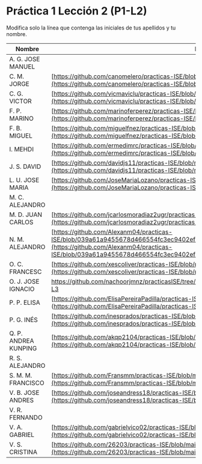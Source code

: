 # Práctica 1 Lección 2 (P1-L2)

Modifica solo la línea que contenga las iniciales de tus apellidos y tu nombre.

| Nombre       | Enlace                                                                   |
| --------------- | ---------------------------------------------------------- |
| A. G. JOSE MANUEL | <!--enlace-->                                                           |
| C. M. JORGE | [https://github.com/canomelero/practicas-ISE/blob/main/P1-L2-resultados.md](https://github.com/canomelero/practicas-ISE/blob/main/P1-L2-resultados.md)                                                           |
| C. G. VICTOR | [https://github.com/vicmaviclu/practicas-ISE/blob/main/P1-L2-resultados.md](https://github.com/vicmaviclu/practicas-ISE/blob/main/P1-L2-resultados.md) |
| F. P. MARINO | [https://github.com/marinoferperez/practicas-ISE/blob/main/P1-L2-resultados.md](https://github.com/marinoferperez/practicas-ISE/blob/main/P1-L2-resultados.md) |
| F. B. MIGUEL | [https://github.com/miguelfnez/practicas-ISE/blob/main/P1-L2-resultados.md](https://github.com/miguelfnez/practicas-ISE/blob/main/P1-L2-resultados.md) |
| I. MEHDI | [https://github.com/ermedimrc/practicas-ISE/blob/main/P1-L2-resultados.md](https://github.com/ermedimrc/practicas-ISE/blob/main/P1-L2-resultados.md)  |
| J. S. DAVID | [https://github.com/davidjs11/practicas-ISE/blob/main/P1-L2%20resultados.md](https://github.com/davidjs11/practicas-ISE/blob/main/P1-L2%20resultados.md)
| L. U. JOSE MARIA | [https://github.com/JoseMariaLozano/practicas-ISE/blob/main/P1-L2.png](https://github.com/JoseMariaLozano/practicas-ISE/blob/main/P1-L2.png)                                                           |
| M. C. ALEJANDRO | <!--enlace-->                                                           |
| M. D. JUAN CARLOS | [https://github.com/jcarlosmoradiaz2ugr/practicas-ISE/blob/main/P1-L2.md](https://github.com/jcarlosmoradiaz2ugr/practicas-ISE/blob/main/P1-L2.md)  |
| N. M. ALEJANDRO | [https://github.com/Alexanm04/practicas-ISE/blob/039a61a9455678d466554fc3ec9402ef1285d4ab/P1-L2-resultados.md](https://github.com/Alexanm04/practicas-ISE/blob/039a61a9455678d466554fc3ec9402ef1285d4ab/P1-L2-resultados.md)                                                           |
| O. C. FRANCESC | [https://github.com/xescoliver/practicas-ISE/blob/main/P1-L2.md](https://github.com/xescoliver/practicas-ISE/blob/main/P1-L2.md)  |
| O. J. JOSE IGNACIO | https://github.com/nachoorjmnz/practicasISE/tree/540648713339b4fd15c22750d8cbbfa53dbd8c87/P1-L3                                                          |
| P. P. ELISA | [https://github.com/ElisaPereiraPadilla/practicas-ISE/blob/main/P1-L2.md] (https://github.com/ElisaPereiraPadilla/practicas-ISE/blob/main/P1-L2.md)                                                           |
| P. G. INÉS | [https://github.com/inesprados/practicas-ISE/blob/main/P1-L2-resultados.md](https://github.com/inesprados/practicas-ISE/blob/main/P1-L2-resultados.md)    |
| Q. P. ANDREA KUNPING | [https://github.com/akqp2104/practicas-ISE/blob/main/P1-L2-resultados.md](https://github.com/akqp2104/practicas-ISE/blob/main/P1-L2-resultados.md) |
| R. S. ALEJANDRO | <!--enlace-->                                                           |
| S. M. M. FRANCISCO | [https://github.com/Fransmm/practicas-ISE/blob/main/P1-L2-resultados.md](https://github.com/Fransmm/practicas-ISE/blob/main/P1-L2-resultados.md)                                                           |
| V. B. JOSE ANDRES | [https://github.com/joseandress18/practicas-ISE/blob/main/P1-L2-resultados.md](https://github.com/joseandress18/practicas-ISE/blob/main/P1-L2-resultados.md)                                                           |
| V. R. FERNANDO | <!--enlace-->                                                           |
| V. A. GABRIEL | [https://github.com/gabrielvico02/practicas-ISE/blob/main/P1-L2-resultados.md](https://github.com/gabrielvico02/practicas-ISE/blob/main/P1-L2-resultados.md)                                                           |
| V. S. CRISTINA | [https://github.com/26203/practicas-ISE/blob/main/P1-L2-reusltados.md](https://github.com/26203/practicas-ISE/blob/main/P1-L2-reusltados.md)|
